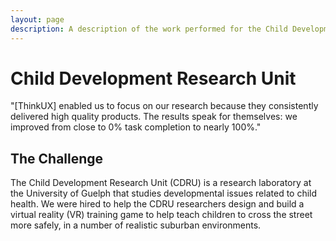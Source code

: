 ```yaml
---
layout: page
description: A description of the work performed for the Child Development Research Unit, including user interviews, minimum viable product, prototyping, usability testing.
---
```

<div class="row">
  <div class="col-xs-12 col-md-8 col-md-offset-2">
    <h1 class="text-center">Child Development Research Unit</h1>
  </div>
</div>

<div class="row">
  <div class="col-xs-12 col-md-8 col-md-offset-2">
    <div class="case-study-testimonial">
      <p>"[ThinkUX] enabled us to focus on our research because they consistently delivered high quality products. The results speak for themselves: we improved from close to 0% task completion to nearly 100%."</p>
    </div>
  </div>
</div>

<div class="row">
  <div class="col-xs-12 col-md-6 col-md-offset-3">
    <h2 class="case-study-header">The Challenge</h2>
    <p>The Child Development Research Unit (CDRU) is a research laboratory at the University of Guelph that studies developmental issues related to child health. We were hired to help the CDRU researchers design and build a virtual reality (VR) training game to help teach children to cross the street more safely, in a number of realistic suburban environments.</p>
  </div>
</div>

